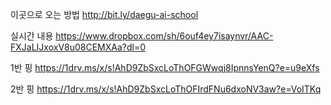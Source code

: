 이곳으로 오는 방법
http://bit.ly/daegu-ai-school

실시간 내용
https://www.dropbox.com/sh/6ouf4ey7isaynvr/AAC-FXJaLIJxoxV8u08CEMXAa?dl=0

1반 핑
https://1drv.ms/x/s!AhD9ZbSxcLoThOFGWwqj8IpnnsYenQ?e=u9eXfs

2반 핑
https://1drv.ms/x/s!AhD9ZbSxcLoThOFIrdFNu6dxoNV3aw?e=VoITKq
